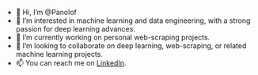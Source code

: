 
- 👋 Hi, I’m @Panolof
- 👀 I’m interested in machine learning and data engineering, with a strong passion for deep learning advances.
- 🌱 I’m currently working on personal web-scraping projects.
- 💞️ I’m looking to collaborate on deep learning, web-scraping, or related machine learning projects.
- 📫 You can reach me on [LinkedIn](https://www.linkedin.com/in/pano-p-552b8417b/).
